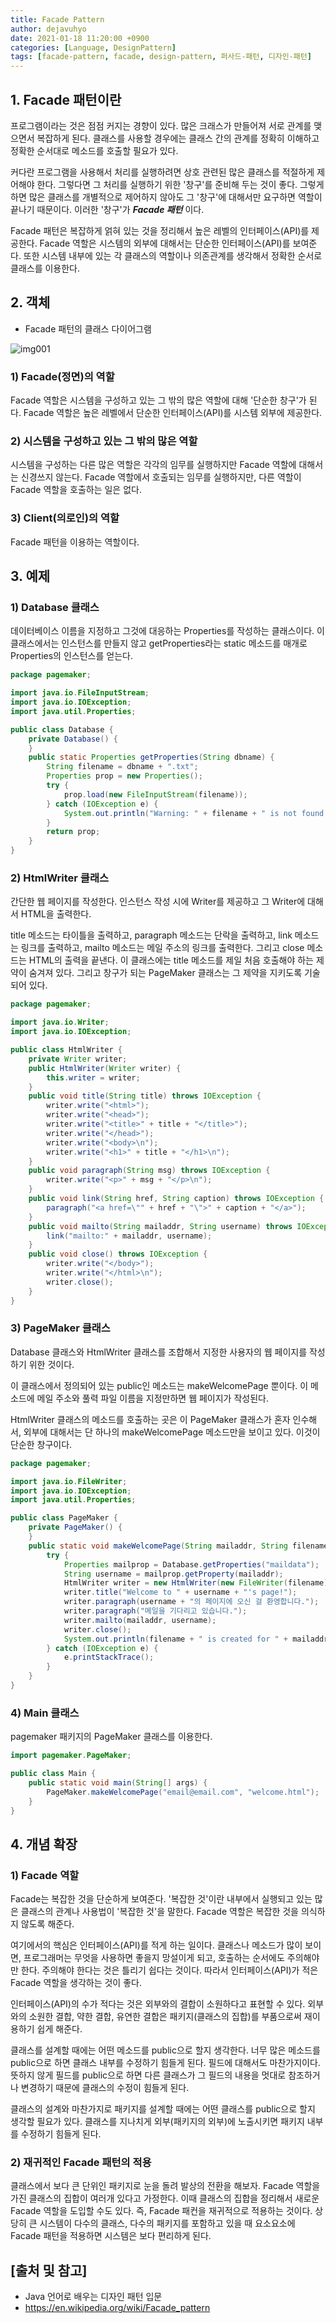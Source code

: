 ```yaml
---
title: Facade Pattern
author: dejavuhyo
date: 2021-01-18 11:20:00 +0900
categories: [Language, DesignPattern]
tags: [facade-pattern, facade, design-pattern, 퍼사드-패턴, 디자인-패턴]
---
```


## 1. Facade 패턴이란
프로그램이라는 것은 점점 커지는 경향이 있다. 많은 크래스가 만들어져 서로 관계를 맺으면서 복잡하게 된다. 클래스를 사용할 경우에는 클래스 간의 관계를 정확히 이해하고 정확한 순서대로 메소드를 호출할 필요가 있다.

커다란 프로그램을 사용해서 처리를 실행하려면 상호 관련된 많은 클래스를 적절하게 제어해야 한다. 그렇다면 그 처리를 실행하기 위한 '창구'를 준비해 두는 것이 좋다. 그렇게 하면 많은 클래스를 개별적으로 제어하지 않아도 그 '창구'에 대해서만 요구하면 역할이 끝나기 때문이다. 이러한 '창구'가 _**Facade 패턴**_ 이다.

Facade 패턴은 복잡하게 얽혀 있는 것을 정리해서 높은 레벨의 인터페이스(API)를 제공한다. Facade 역할은 시스템의 외부에 대해서는 단순한 인터페이스(API)를 보여준다. 또한 시스템 내부에 있는 각 클래스의 역할이나 의존관계를 생각해서 정확한 순서로 클래스를 이용한다.

## 2. 객체

* Facade 패턴의 클래스 다이어그램

![img001](/assets/img/2021-01-18-facade-pattern/img001.png)

### 1) Facade(정면)의 역할
Facade 역할은 시스템을 구성하고 있는 그 밖의 많은 역할에 대해 '단순한 창구'가 된다. Facade 역할은 높은 레벨에서 단순한 인터페이스(API)를 시스템 외부에 제공한다.

### 2) 시스템을 구성하고 있는 그 밖의 많은 역할
시스템을 구성하는 다른 많은 역할은 각각의 임무를 실행하지만 Facade 역할에 대해서는 신경쓰지 않는다. Facade 역할에서 호출되는 임무를 실행하지만, 다른 역할이 Facade 역할을 호출하는 일은 없다.

### 3) Client(의로인)의 역할
Facade 패턴을 이용하는 역할이다.

## 3. 예제

### 1) Database 클래스
데이터베이스 이름을 지정하고 그것에 대응하는 Properties를 작성하는 클래스이다. 이 클래스에서는 인스턴스를 만들지 않고 getProperties라는 static 메소드를 매개로 Properties의 인스턴스를 얻는다.

```java
package pagemaker;

import java.io.FileInputStream;
import java.io.IOException;
import java.util.Properties;

public class Database {
    private Database() {
    }
    public static Properties getProperties(String dbname) { 
        String filename = dbname + ".txt";
        Properties prop = new Properties();
        try {
            prop.load(new FileInputStream(filename));
        } catch (IOException e) {
            System.out.println("Warning: " + filename + " is not found.");
        }
        return prop;
    }
}
```

### 2) HtmlWriter 클래스
간단한 웹 페이지를 작성한다. 인스턴스 작성 시에 Writer를 제공하고 그 Writer에 대해서 HTML을 출력한다.

title 메소드는 타이틀을 출력하고, paragraph 메소드는 단락을 출력하고, link 메소드는 링크를 출력하고, mailto 메소드는 메일 주소의 링크를 출력한다. 그리고 close 메소드는 HTML의 출력을 끝낸다. 이 클래스에는 title 메소드를 제일 처음 호출해야 하는 제약이 숨겨져 있다. 그리고 창구가 되는 PageMaker 클래스는 그 제약을 지키도록 기술되어 있다.

```java
package pagemaker;

import java.io.Writer;
import java.io.IOException;

public class HtmlWriter {
    private Writer writer;
    public HtmlWriter(Writer writer) {
        this.writer = writer;
    }
    public void title(String title) throws IOException {
        writer.write("<html>");
        writer.write("<head>");
        writer.write("<title>" + title + "</title>");
        writer.write("</head>");
        writer.write("<body>\n");
        writer.write("<h1>" + title + "</h1>\n");
    }
    public void paragraph(String msg) throws IOException {
        writer.write("<p>" + msg + "</p>\n");
    }
    public void link(String href, String caption) throws IOException {
        paragraph("<a href=\"" + href + "\">" + caption + "</a>");
    }
    public void mailto(String mailaddr, String username) throws IOException {
        link("mailto:" + mailaddr, username);
    }
    public void close() throws IOException {
        writer.write("</body>");
        writer.write("</html>\n");
        writer.close();
    }
}
```

### 3) PageMaker 클래스
Database 클래스와 HtmlWriter 클래스를 조합해서 지정한 사용자의 웹 페이지를 작성하기 위한 것이다.

이 클래스에서 정의되어 있는 public인 메소드는 makeWelcomePage 뿐이다. 이 메소드에 메일 주소와 풀력 파일 이름을 지정만하면 웹 페이지가 작성된다.

HtmlWriter 클래스의 메소드를 호출하는 곳은 이 PageMaker 클래스가 혼자 인수해서, 외부에 대해서는 단 하나의 makeWelcomePage 메소드만을 보이고 있다. 이것이 단순한 창구이다.

```java
package pagemaker;

import java.io.FileWriter;
import java.io.IOException;
import java.util.Properties;

public class PageMaker {
    private PageMaker() {   
    }
    public static void makeWelcomePage(String mailaddr, String filename) {
        try {
            Properties mailprop = Database.getProperties("maildata");
            String username = mailprop.getProperty(mailaddr);
            HtmlWriter writer = new HtmlWriter(new FileWriter(filename));
            writer.title("Welcome to " + username + "'s page!");
            writer.paragraph(username + "의 페이지에 오신 걸 환영합니다.");
            writer.paragraph("메일을 기다리고 있습니다.");
            writer.mailto(mailaddr, username);
            writer.close();
            System.out.println(filename + " is created for " + mailaddr + " (" + username + ")");
        } catch (IOException e) {
            e.printStackTrace();
        }
    }
}
```

### 4) Main 클래스
pagemaker 패키지의 PageMaker 클래스를 이용한다.

```java
import pagemaker.PageMaker;

public class Main {
    public static void main(String[] args) {
        PageMaker.makeWelcomePage("email@email.com", "welcome.html");
    }
}
```

## 4. 개념 확장

### 1) Facade 역할
Facade는 복잡한 것을 단순하게 보여준다. '복잡한 것'이란 내부에서 실행되고 있는 많은 클래스의 관계나 사용법이 '복잡한 것'을 말한다. Facade 역할은 복잡한 것을 의식하지 않도록 해준다.

여기에서의 핵심은 인터페이스(API)를 적게 하는 일이다. 클래스나 메소드가 많이 보이면, 프로그래머는 무엇을 사용하면 좋을지 망설이게 되고, 호출하는 순서에도 주의해야만 한다. 주의해야 한다는 것은 틀리기 쉽다는 것이다. 따라서 인터페이스(API)가 적은 Facade 역할을 생각하는 것이 좋다.

인터페이스(API)의 수가 적다는 것은 외부와의 결합이 소원하다고 표현할 수 있다. 외부와의 소원한 결합, 약한 결합, 유연한 결합은 패키지(클래스의 집합)를 부품으로써 재이용하기 쉽게 해준다.

클래스를 설계할 때에는 어떤 메소드를 public으로 할지 생각한다. 너무 많은 메소드를 public으로 하면 클래스 내부를 수정하기 힘들게 된다. 필드에 대해서도 마찬가지이다. 뜻하지 않게 필드를 public으로 하면 다른 클래스가 그 필드의 내용을 멋대로 참조하거나 변경하기 때문에 클래스의 수정이 힘들게 된다.

클래스의 설계와 마찬가지로 패키지를 설계할 때에는 어떤 클래스를 public으로 할지 생각할 필요가 있다. 클래스를 지나치게 외부(패키지의 외부)에 노출시키면 패키지 내부를 수정하기 힘들게 된다.

### 2) 재귀적인 Facade 패턴의 적용
클래스에서 보다 큰 단위인 패키지로 눈을 돌려 발상의 전환을 해보자. Facade 역할을 가진 클래스의 집합이 여러개 있다고 가정한다. 이때 클래스의 집합을 정리해서 새로운 Facade 역할을 도입할 수도 있다. 즉, Facade 패컨을 재귀적으로 적용하는 것이다. 상당히 큰 시스템이 다수의 클래스, 다수의 패키지를 포함하고 있을 때 요소요소에 Facade 패턴을 적용하면 시스템은 보다 편리하게 된다.

## [출처 및 참고]
* Java 언어로 배우는 디자인 패턴 입문
* <https://en.wikipedia.org/wiki/Facade_pattern>
